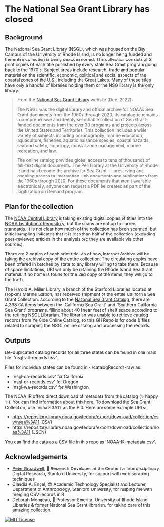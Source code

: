 # The National Sea Grant Library has closed 

## Background
The National Sea Grant Library (NSGL), which was housed on the Bay Campus of the University of Rhode Island, is no longer being funded and the entire collection is being deaccessioned. The collection consists of 2 print copies of each title published by every state Sea Grant program going back to the 1970's.  Subject areas include research, trade and popular material on the scientific, economic, political and social aspects of the coastal zones of the U.S., including the Great Lakes. Many of these titles have only a handful of libraries holding them or the NSG library is the only library.

> From the [National Sea Grant Library](https://nsgl.gso.uri.edu/) website (Dec. 2022):
>
> The NSGL was the digital library and official archive for NOAA’s Sea Grant documents from the 1960s through 2020.  Its catalogue remains a comprehensive and deeply searchable collection of Sea Grant-funded documents from the over 30 programs and projects across the United States and Territories.  This collection includes a wide variety of subjects including oceanography, marine education, aquaculture, fisheries, aquatic nuisance species, coastal hazards, seafood safety, limnology, coastal zone management, marine recreation, and law. 
>
>The online catalog provides global access to tens of thousands of full-text digital documents.  The Pell Library at the University of Rhode Island has become the archive for Sea Grant — preserving and enabling access to information-rich documents and publications from the 1960s through 2020.  For those documents that aren’t available electronically, anyone can request a PDF be created as part of the Digitization on Demand program. 

## Plan for the collection
The [NOAA Central Library](https://library.noaa.gov/) is taking existing digital copies of titles into the [NOAA Institutional Repository](https://repository.library.noaa.gov/), but the scans are not up to current standards. It is not clear how much of the collection has been scanned, but initial sampling indicates that it is less than half of the collection (excluding peer-reviewed articles in the analysis b/c they are available via other sources). 

There are 2 copies of each print title. As of now, Internet Archive will be taking the archival copy of the entire collection. The circulating copies have been offered in batches by state to any library willing to take them. Because of space limitations, URI will only be retaining the Rhode Island Sea Grant material. If no home is found for the 2nd copy of the items, they will go to the trash. 

The Harold A. Miller Library, a branch of the Stanford Libraries located at Hopkins Marine Station, has received shipment of the entire California Sea Grant Collection. According to the [National Sea Grant Catalog](https://eos.ucs.uri.edu/EOSWebOPAC/OPAC/Index.aspx), there are 4,398 CA items between the 'California Sea Grant' and 'Southern California Sea Grant' programs, filling about 40 linear feet of shelf space according to the retiring NSGL Librarian. The librarian was unable to retrieve catalog records from Ye Olde Online Catalog, so this GH Repo is for code & files related to scraping the NSGL online catalog and processing the records.

## Outputs

De-duplicated catalog records for all three states can be found in one main file: 'nsgl-all-records.csv'.

Files for individual states can be found in ~/catalogRecords-raw as:
* 'nsgl-ca-records.csv' for California
* 'nsgl-or-records.csv' for Oregon
* 'nsgl-wa-records.csv' for Washington

The NOAA IR offers direct download of metadata from the catalog (:sparkles: happy :sparkles:). You can find information about this [here](https://repository.library.noaa.gov/help). To download the Sea Grant Collection, use 'noaa%3A11' as the PID. Here are some example URLs:
* https://repository.library.noaa.gov/fedora/export/download/collection/csv/noaa%3A11 (CSV)
* https://repository.library.noaa.gov/fedora/export/download/collection/noaa%3A11 (JSON)

You can find the data as a CSV file in this repo as 'NOAA-IR-metadata.csv'.

## Acknowledgements

- [Peter Broadwell](https://library.stanford.edu/people/pmb), :star_struck: Research Developer at the Center for Interdisciplinary Digital Research, Stanford University, for support with web scraping techniques 
- Claudia A. Engel, :sunglasses: Academic Technology Specialist and Lecturer, Department of Anthropology, Stanford University, for helping me with merging CSV records in R
- Deborah Mongeau, :owl: Professor Emerita, University of Rhode Island Libraries & former National Sea Grant librarian, for taking care of this amazing collection.

[![MIT License](https://img.shields.io/badge/License-MIT-green.svg)](https://choosealicense.com/licenses/mit/)
